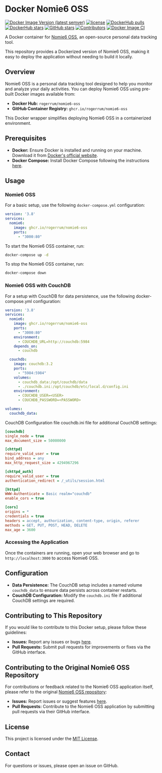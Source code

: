 # Docker Nomie6 OSS
[![Docker Image Version (latest semver)](https://img.shields.io/docker/v/rogerrum/docker-nomie6-oss)](https://hub.docker.com/r/rogerrum/docker-nomie6-oss/tags)
[![license](https://img.shields.io/github/license/rogerrum/docker-nomie6-oss)](https://github.com/rogerrum/docker-nomie6-oss/blob/main/LICENSE)
[![DockerHub pulls](https://img.shields.io/docker/pulls/rogerrum/docker-nomie6-oss.svg)](https://hub.docker.com/r/rogerrum/docker-nomie6-oss/)
[![DockerHub stars](https://img.shields.io/docker/stars/rogerrum/docker-nomie6-oss.svg)](https://hub.docker.com/r/rogerrum/docker-nomie6-oss/)
[![GitHub stars](https://img.shields.io/github/stars/rogerrum/docker-nomie6-oss.svg)](https://github.com/rogerrum/docker-nomie6-oss)
[![Contributors](https://img.shields.io/github/contributors/rogerrum/docker-nomie6-oss.svg)](https://github.com/rogerrum/docker-nomie6-oss/graphs/contributors)
[![Docker Image CI](https://github.com/rogerrum/docker-nomie6-oss/actions/workflows/docker-image.yml/badge.svg)](https://github.com/rogerrum/docker-nomie6-oss/actions/workflows/docker-image.yml)


A Docker container for [Nomie6 OSS](https://github.com/open-nomie/nomie6-oss), an open-source personal data tracking tool.

This repository provides a Dockerized version of Nomie6 OSS, making it easy to deploy the application without needing to build it locally.

## Overview

Nomie6 OSS is a personal data tracking tool designed to help you monitor and analyze your daily activities. You can deploy Nomie6 OSS using pre-built Docker images available from:

- **Docker Hub:** `rogerrum/nomie6-oss`
- **GitHub Container Registry:** `ghcr.io/rogerrum/nomie6-oss`

This Docker wrapper simplifies deploying Nomie6 OSS in a containerized environment.

## Prerequisites

- **Docker:** Ensure Docker is installed and running on your machine. Download it from [Docker's official website](https://www.docker.com/get-started).
- **Docker Compose:** Install Docker Compose following the instructions [here](https://docs.docker.com/compose/install/).

## Usage

### Nomie6 OSS
For a basic setup, use the following `docker-compose.yml` configuration:

```yaml
version: '3.8'
services:
  nomie6:
    image: ghcr.io/rogerrum/nomie6-oss
    ports:
      - "3000:80"
```

To start the Nomie6 OSS container, run:
```bash
docker-compose up -d
```

To stop the Nomie6 OSS container, run:
```bash
docker-compose down
```

### Nomie6 OSS with CouchDB
For a setup with CouchDB for data persistence, use the following docker-compose.yml configuration:

```yaml
version: '3.8'
services:
  nomie6:
    image: ghcr.io/rogerrum/nomie6-oss
    ports:
      - "3000:80"
    environment:
      - COUCHDB_URL=http://couchdb:5984
    depends_on:
      - couchdb

  couchdb:
    image: couchdb:3.2
    ports:
      - "5984:5984"
    volumes:
      - couchdb_data:/opt/couchdb/data
      - ./couchdb.ini:/opt/couchdb/etc/local.d/config.ini
    environment:
      - COUCHDB_USER=<USER>
      - COUCHDB_PASSWORD=<PASSWORD>

volumes:
  couchdb_data:
```
CouchDB Configuration file couchdb.ini file for additional CouchDB settings:
```ini
[couchdb]
single_node = true
max_document_size = 50000000

[chttpd]
require_valid_user = true
bind_address = any
max_http_request_size = 4294967296

[chttpd_auth]
require_valid_user = true
authentication_redirect = /_utils/session.html

[httpd]
WWW-Authenticate = Basic realm="couchdb"
enable_cors = true

[cors]
origins = *
credentials = true
headers = accept, authorization, content-type, origin, referer
methods = GET, PUT, POST, HEAD, DELETE
max_age = 3600

```

### Accessing the Application

Once the containers are running, open your web browser and go to `http://localhost:3000` to access Nomie6 OSS.

## Configuration

- **Data Persistence:** The CouchDB setup includes a named volume `couchdb_data` to ensure data persists across container restarts.
- **CouchDB Configuration:** Modify the `couchdb.ini` file if additional CouchDB settings are required.

## Contributing to This Repository

If you would like to contribute to this Docker setup, please follow these guidelines:

- **Issues:** Report any issues or bugs [here](https://github.com/rogerrum/docker-nomie6-oss/issues).
- **Pull Requests:** Submit pull requests for improvements or fixes via the GitHub interface.

## Contributing to the Original Nomie6 OSS Repository

For contributions or feedback related to the Nomie6 OSS application itself, please refer to the original [Nomie6 OSS repository](https://github.com/open-nomie/nomie6-oss):

- **Issues:** Report issues or suggest features [here](https://github.com/open-nomie/nomie6-oss/issues).
- **Pull Requests:** Contribute to the Nomie6 OSS application by submitting pull requests via their GitHub interface.

## License

This project is licensed under the [MIT License](LICENSE).

## Contact
For questions or issues, please open an issue on GitHub.


